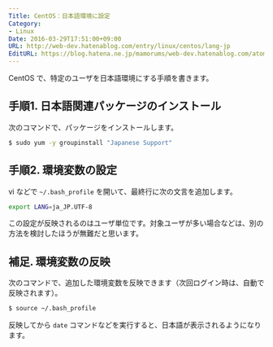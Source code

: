```yaml
---
Title: CentOS：日本語環境に設定
Category:
- Linux
Date: 2016-03-29T17:51:00+09:00
URL: http://web-dev.hatenablog.com/entry/linux/centos/lang-jp
EditURL: https://blog.hatena.ne.jp/mamorums/web-dev.hatenablog.com/atom/entry/10328749687178815300
---
```


CentOS で、特定のユーザを日本語環境にする手順を書きます。


## 手順1. 日本語関連パッケージのインストール
次のコマンドで、パッケージをインストールします。

```bash
$ sudo yum -y groupinstall "Japanese Support"
```


## 手順2. 環境変数の設定
vi などで `~/.bash_profile` を開いて、最終行に次の文言を追加します。

```bash
export LANG=ja_JP.UTF-8
```

この設定が反映されるのはユーザ単位です。対象ユーザが多い場合などは、別の方法を検討したほうが無難だと思います。


## 補足. 環境変数の反映
次のコマンドで、追加した環境変数を反映できます（次回ログイン時は、自動で反映されます）。

```bash
$ source ~/.bash_profile
```

反映してから `date` コマンドなどを実行すると、日本語が表示されるようになります。
